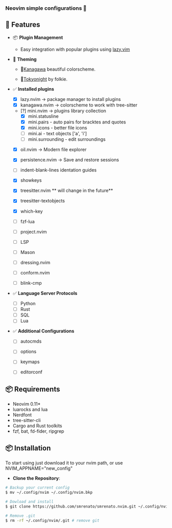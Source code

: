 ### Neovim simple configurations 🌟


## 🚀 Features

- 📦 **Plugin Management**
   - Easy integration with popular plugins using [lazy.vim](https://github.com/folke/lazy.nvim)

- 🌃 **Theming** 

   - 🌇[Kanagawa](https://github.com/rebelot/kanagawa.nvim) beautiful colorscheme. 

   - 🌃[Tokyonight](https://github.com/folke/tokyonight.nvim) by folkie.

- ✅ **Installed plugins**

   - [X] lazy.nvim -> package manager to install plugins
   - [X] kanagawa.nvim -> colorscheme to work with tree-sitter
   - [?] mini.nvim -> plugins library collection
      - [X] mini.statusline 
      - [X] mini.pairs - auto pairs for bracktes and quotes
      - [X] mini.icons - better file icons
      - [ ] mini.ai - text objects ['a', 'i']
      - [ ] mini.surrounding - edit surroundings
   - [X] oil.nvim -> Modern file explorer
   - [X] persistence.nvim  -> Save and restore sessions
   - [ ] indent-blank-lines identation guides 
   - [X] showkeys
   - [X] treesitter.nvim ** will change in the future** 
   - [X] treesitter-textobjects
   - [X] which-key
   - [ ] fzf-lua
   - [ ] project.nvim
   - [ ] LSP
   - [ ] Mason
   - [ ] dressing.nvim
   - [ ] conform.nvim
   - [ ] blink-cmp


- ✅ **Language Server Protocols**
   - [ ] Python
   - [ ] Rust
   - [ ] SQL
   - [ ] Lua

- ✅ **Additional Configurations**
  - [ ] autocmds
  - [ ] options
  - [ ] keymaps
  - [ ] editorconf


## 📦 Requirements
- Neovim 0.11*
- luarocks and lua
- Nerdfont
- tree-sitter-cli
- Cargo and Rust toolkits
- fzf, bat, fd-fider, ripgrep

## 📦 Installation

To start using just download it to your nvim path, or use NVIM_APPNAME="new_config"

- **Clone the Repository**:

```bash
# Backup your current config
$ mv ~/.config/nvim ~/.config/nvim.bkp

# Dowload and install
$ git clone https://github.com/smrenato/smrenato.nvim.git ~/.config/nvim # clone the repo

# Remove .git
$ rm -rf ~/.config/nvim/.git # remove git 
```
